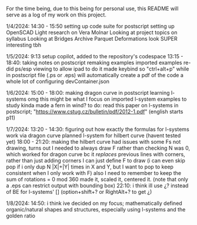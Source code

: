 For the time being, due to this being for personal use, this README will serve as a log of my work on this project.



1/4/2024:
    14:30 - 15:50
        setting up code suite for postscript
        setting up OpenSCAD
        Light research on Vera Molnar
        Looking at project topics on syllabus
        Looking at Bridges Archive
        Parquet Deformations look SUPER interesting tbh
        
1/5/2024:
    9:13
        setup copilot, added to the repository's codespace
    13:15 - 18:40:
        taking notes on postscript
        remaking examples
        imported examples
        re-did ps/esp viewing to allow ipad to do it
        made keybind so "ctrl+alt+p" while in postscript file (.ps or .eps) will automatically create a pdf of the code
        a whole lot of configuring devContainer.json
        
1/6/2024:
    15:00 - 18:00:
        making dragon curve in postscript
        learning l-systems
            omg this might be what I focus on
        imported l-system examples to study
        kinda made a fern in wind?
        to do: read this paper on l-systems in    
          postscript; "https://www.cstug.cz/bulletin/pdf/2012-1.pdf" (english starts p11)
          
1/7/2024:
	13:20 - 14:30:
		figuring out how exactly the formulas for l-systems work via dragon curve
		planned l-system for hilbert curve (havent tested yet)
    18:00 - 21:20:
        making the hilbert curve
            had issues with some Fs not drawing, turns out I needed to always draw F rather than checking N was 0, which worked for dragon curve bc it *replaces* previous lines with corners, rather than just adding corners
            I can just define F to draw (i can even skip pop if i only dup N |X|+|Y| times in X and Y, but I want to pop to keep consistent when I only work with F)
            also I need to remember to keep the sum of rotations = 0 mod 360
        made it, scaled it, centered it. (note that only a .eps can restrict output with bounding box)
	22:10:
		i think ill use ¿? instead of BE for l-systems' [] (option+shift+? or RightAlt+? to get ¿)
  
1/8/2024:
	14:50:
		i think ive decided on my focus; mathematically defined organic/natural shapes and structures, especially using l-systems and the golden ratio
